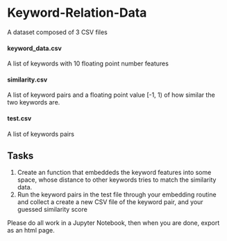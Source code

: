 # Keyword-Relation-Data
A dataset composed of 3 CSV files

#### keyword_data.csv

A list of keywords with 10 floating point number features

#### similarity.csv

A list of keyword pairs and a floating point value [-1, 1) of how similar the two keywords are. 

#### test.csv

A list of keywords pairs

## Tasks

1. Create an function that embeddeds the keyword features into some space, whose distance to other keywords tries to match the similarity data. 
2. Run the keyword pairs in the test file through your embedding routine and collect a create a new CSV file of the keyword pair, and your guessed similarity score

Please do all work in a Jupyter Notebook, then when you are done, export as an html page.
